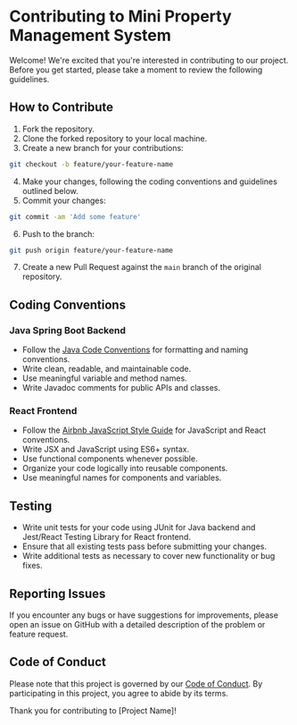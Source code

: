 # Contributing to Mini Property Management System

Welcome! We're excited that you're interested in contributing to our project. Before you get started, please take a moment to review the following guidelines.

## How to Contribute

1. Fork the repository.
2. Clone the forked repository to your local machine.
3. Create a new branch for your contributions:

```sh
git checkout -b feature/your-feature-name
```
4. Make your changes, following the coding conventions and guidelines outlined below.
5. Commit your changes:
   
```sh
git commit -am 'Add some feature'
```
6. Push to the branch:

```sh
git push origin feature/your-feature-name
```

7. Create a new Pull Request against the `main` branch of the original repository.

## Coding Conventions

### Java Spring Boot Backend

- Follow the [Java Code Conventions](https://www.oracle.com/java/technologies/javase/codeconventions-contents.html) for formatting and naming conventions.
- Write clean, readable, and maintainable code.
- Use meaningful variable and method names.
- Write Javadoc comments for public APIs and classes.

### React Frontend

- Follow the [Airbnb JavaScript Style Guide](https://github.com/airbnb/javascript) for JavaScript and React conventions.
- Write JSX and JavaScript using ES6+ syntax.
- Use functional components whenever possible.
- Organize your code logically into reusable components.
- Use meaningful names for components and variables.

## Testing

- Write unit tests for your code using JUnit for Java backend and Jest/React Testing Library for React frontend.
- Ensure that all existing tests pass before submitting your changes.
- Write additional tests as necessary to cover new functionality or bug fixes.

## Reporting Issues

If you encounter any bugs or have suggestions for improvements, please open an issue on GitHub with a detailed description of the problem or feature request.

## Code of Conduct

Please note that this project is governed by our [Code of Conduct](CODE_OF_CONDUCT.md). By participating in this project, you agree to abide by its terms.

Thank you for contributing to [Project Name]!

